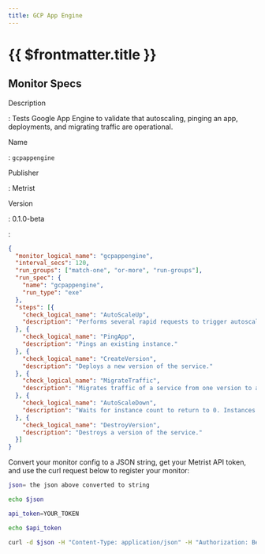 ```yaml
---
title: GCP App Engine
---
```


# {{ $frontmatter.title }}

## Monitor Specs

Description

: Tests Google App Engine to validate that autoscaling, pinging an app, deployments, and migrating traffic are operational.

Name

: `gcpappengine`

Publisher

: Metrist

Version

: 0.1.0-beta

: &nbsp;


<!--@include: /parts/_1.md-->


<!--@include: /parts/_2.md-->


<!--@include: /parts/_3.md-->





<!--@include: /parts/_4.md-->


```json
{
  "monitor_logical_name": "gcpappengine",
  "interval_secs": 120,
  "run_groups": ["match-one", "or-more", "run-groups"],
  "run_spec": {
    "name": "gcpappengine",
    "run_type": "exe"
  },
  "steps": [{
    "check_logical_name": "AutoScaleUp",
    "description": "Performs several rapid requests to trigger autoscaling."
  }, {
    "check_logical_name": "PingApp",
    "description": "Pings an existing instance."
  }, {
    "check_logical_name": "CreateVersion",
    "description": "Deploys a new version of the service."
  }, {
    "check_logical_name": "MigrateTraffic",
    "description": "Migrates traffic of a service from one version to another."
  }, {
    "check_logical_name": "AutoScaleDown",
    "description": "Waits for instance count to return to 0. Instances are created with a 10s idle timeout."
  }, {
    "check_logical_name": "DestroyVersion",
    "description": "Destroys a version of the service."
  }]
}
```




Convert your monitor config to a JSON string, get your Metrist API token, and use the curl request below to register your monitor:

```sh
json= the json above converted to string

echo $json

api_token=YOUR_TOKEN

echo $api_token

curl -d $json -H "Content-Type: application/json" -H "Authorization: Bearer $api_token" 'https://app.metrist.io/api/v0/monitor-config'

```

<!--@include: /parts/tips_api.md-->


<!--@include: /parts/_5.md-->


<!--@include: /parts/result.md-->